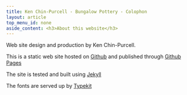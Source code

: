 ```yaml
---
title: Ken Chin-Purcell - Bungalow Pottery - Colophon
layout: article
top_menu_id: none
aside_content: <h3>About this website</h3>
---
```

Web site design and production by Ken Chin-Purcell.

This is a static web site hosted on [Github](https://github.com/krumbunny/bungalowpottery.com)
and published through [Github Pages](http://pages.github.com/)

The site is tested and built using [Jekyll](http://jekyllrb.com/)

The fonts are served up by
[Typekit](https://typekit.com/colophons/swy6ifq)

